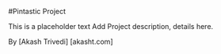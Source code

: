 #Pintastic Project

This is a placeholder text
Add Project description, details here.

By [Akash Trivedi] [akasht.com]
